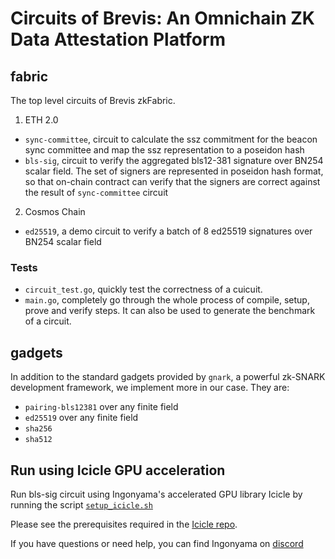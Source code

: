 # Circuits of Brevis: An Omnichain ZK Data Attestation Platform

## fabric

The top level circuits of Brevis zkFabric.

1. ETH 2.0
* `sync-committee`, circuit to calculate the ssz commitment for the beacon sync committee and map the ssz representation to a poseidon hash
* `bls-sig`, circuit to verify the aggregated bls12-381 signature over BN254 scalar field. The set of signers are represented in poseidon hash format, so that on-chain contract can verify that the signers are correct against the result of `sync-committee` circuit

2. Cosmos Chain
* `ed25519`, a demo circuit to verify a batch of 8 ed25519 signatures over BN254 scalar field

### Tests
* `circuit_test.go`, quickly test the correctness of a cuicuit.
* `main.go`, completely go through the whole process of compile, setup, prove and verify steps. It can also be used to generate the benchmark of a circuit. 

## gadgets

In addition to the standard gadgets provided by `gnark`, a powerful zk-SNARK development framework, we implement more in our case. They are:
* `pairing-bls12381` over any finite field
* `ed25519` over any finite field
* `sha256`
* `sha512`

## Run using Icicle GPU acceleration

Run bls-sig circuit using Ingonyama's accelerated GPU library Icicle by running the script [`setup_icicle.sh`](./setup_icicle.sh)

Please see the prerequisites required in the [Icicle repo](https://github.com/ingonyama-zk/icicle/tree/dev/goicicle#prerequisites).

If you have questions or need help, you can find Ingonyama on [discord](https://discord.gg/Y4SkbDf2Ff)
